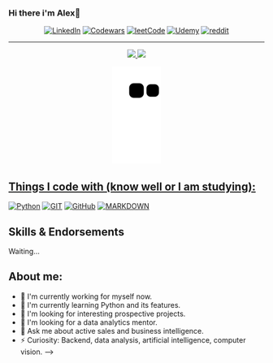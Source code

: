 ### Hi there i'm Alex👋

<p align="center">
  <a href="https://www.linkedin.com/in/freeman-from482/" target="_blank"><img alt="LinkedIn" src="https://img.shields.io/badge/LinkedIn-181717.svg?&style=flat-square&logo=linkedin&logoColor=white" /></a>
  <a href="https://www.codewars.com/users/Freeman-from482" target="_blank"><img alt="Codewars" src="https://img.shields.io/badge/Codewars-181717.svg?&style=flat-square&logo=codewars&logoColor=white" /></a>
    <a href="https://leetcode.com/Freeman_from482/" target="_blank"><img alt="leetCode" src="https://img.shields.io/badge/leetCode-181717.svg?&style=flat-square&logo=leetCode&logoColor=white" /></a>
    <a href="https://www.udemy.com/user/aleksandr-kovalchuk-122/" target="_blank"><img alt="Udemy" src="https://img.shields.io/badge/Udemy-181717.svg?&style=flat-square&logo=Udemy&logoColor=white" /></a>
    <a href="https://www.reddit.com/user/Freeman_Alex/" target="_blank"><img alt="reddit" src="https://img.shields.io/badge/reddit-181717.svg?&style=flat-square&logo=reddit&logoColor=white" /></a>
</p>  

---
<div align="center">
  <a href="https://github.com/Freeman-from482">
  <img height="180em" src="https://github-readme-stats.vercel.app/api?username=Freeman-from482&show_icons=true&theme=dracula&include_all_commits=true&count_private=true"/>
  <img height="180em" src="https://github-readme-stats.vercel.app/api/top-langs/?username=Freeman-from482&layout=compact&langs_count=6&theme=dracula"/>
</div>
  
<div align="center"> 
  
 
  ![Snake animation](https://github.com/rafaballerini/rafaballerini/blob/output/github-contribution-grid-snake.svg)
 
</div>

 ## Things I code with (know well or I am studying):
<p>
<a href="#"><img alt="Python" src="https://img.shields.io/badge/PYTHON-14354C.svg?&style=flat-square&logo=python&logoColor=white" /></a>
<a href="#"><img alt="GIT" src="https://img.shields.io/badge/-GIT-F05032?style=flat-square&logo=git&logoColor=white" /></a>
<a href="#"><img alt="GitHub" src="https://img.shields.io/badge/GITHUB-121011.svg?&style=flat-square&logo=github&logoColor=white" /></a>
<a href="#"><img alt="MARKDOWN" src="https://img.shields.io/badge/MARKDOWN-000000.svg?&style=flat-square&logo=markdown&logoColor=white" /></a>
</p>

## Skills & Endorsements
Waiting...

## About me:

- 🔭 I'm currently working for myself now.
- 🌱 I'm currently learning Python and its features.
- 👯 I'm looking for interesting prospective projects.
- 🤔 I'm looking for a data analytics mentor.
- 💬 Ask me about active sales and business intelligence.
- ⚡ Curiosity: Backend, data analysis, artificial intelligence, computer vision.
-->
